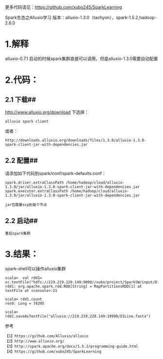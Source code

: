 
更多代码请见：https://github.com/xubo245/SparkLearning

Spark生态之Alluxio学习 版本：alluxio-1.3.0（tachyon），spark-1.5.2,hadoop-2.6.0

# 1.解释 #

alluxio-0.7.1 启动的时候spark集群直接可以调用，但是alluxio-1.3.0需要自动配置

# 2.代码： #

## 2.1 下载##
  http://www.alluxio.org/download 下选择： 

	alluxio spark client   
  或者：  

	http://downloads.alluxio.org/downloads/files/1.3.0/alluxio-1.3.0-spark-client-jar-with-dependencies.jar

## 2.2 配置##
   请添加如下代码到spark/conf/spark-defaults.conf：

	spark.driver.extraClassPath /home/hadoop/cloud/alluxio-1.3.0/jar/alluxio-1.3.0-spark-client-jar-with-dependencies.jar
	spark.executor.extraClassPath /home/hadoop/cloud/alluxio-1.3.0/jar/alluxio-1.3.0-spark-client-jar-with-dependencies.jar

    jar包需要scp到每个节点
## 2.2 启动##
	重启spark集群
# 3.结果： #
   spark-shell可以操作alluxio集群
	
	scala>  val rdd1= sc.textFile("hdfs://219.219.220.149:9000//xubo/project/SparkSW/input/D1Line.fasta")
	rdd1: org.apache.spark.rdd.RDD[String] = MapPartitionsRDD[1] at textFile at <console>:21
	
	scala> rdd1.count
	res0: Long = 78295                                                              
	
	scala> rdd1.saveAsTextFile("alluxio://219.219.220.149:19998/D1Line.fasta")
	


参考

	【1】https://github.com/Alluxio/alluxio
	【2】http://www.alluxio.org/
	【3】http://spark.apache.org/docs/1.5.2/programming-guide.html
	【4】https://github.com/xubo245/SparkLearning
